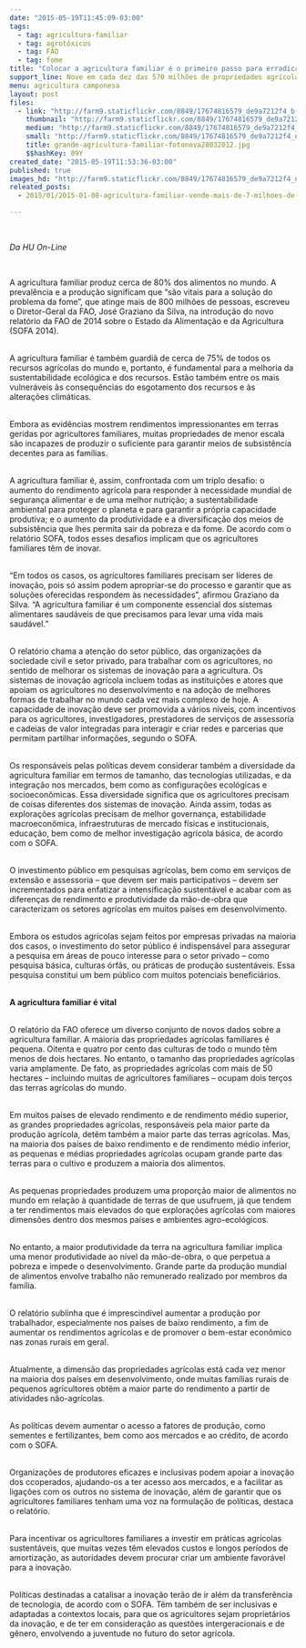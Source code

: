 ```yaml
---
date: "2015-05-19T11:45:09-03:00"
tags:
  - tag: agricultura-familiar
  - tag: agrotóxicos
  - tag: FAO
  - tag: fome
title: "Colocar a agricultura familiar é o primeiro passo para erradicar a fome "
support_line: Nove em cada dez das 570 milhões de propriedades agrícolas no mundo são geridas pela agricultura familiar.
menu: agricultura camponesa
layout: post
files:
  - link: "http://farm9.staticflickr.com/8849/17674816579_de9a7212f4_b.jpg"
    thumbnail: "http://farm9.staticflickr.com/8849/17674816579_de9a7212f4_t.jpg"
    medium: "http://farm9.staticflickr.com/8849/17674816579_de9a7212f4_z.jpg"
    small: "http://farm9.staticflickr.com/8849/17674816579_de9a7212f4_n.jpg"
    title: grande-agricultura-familiar-fotonova28032012.jpg
    $$hashKey: 09Y
created_date: "2015-05-19T11:53:36-03:00"
published: true
images_hd: "http://farm9.staticflickr.com/8849/17674816579_de9a7212f4_n.jpg"
releated_posts:
  - 2015/01/2015-01-08-agricultura-familiar-vende-mais-de-7-milhoes-de-quilos-de-produtos.md

---
```

<p>&nbsp;</p>

<p><em>Da HU On-Line</em></p>

<p>&nbsp;</p>

<p>A agricultura familiar produz cerca de 80% dos alimentos no mundo. A preval&ecirc;ncia e a produ&ccedil;&atilde;o significam que &ldquo;s&atilde;o vitais para a solu&ccedil;&atilde;o do problema da fome&rdquo;, que atinge mais de 800 milh&otilde;es de pessoas, escreveu o Diretor-Geral da FAO, Jos&eacute; Graziano da Silva, na introdu&ccedil;&atilde;o do novo relat&oacute;rio da FAO de 2014 sobre o Estado da Alimenta&ccedil;&atilde;o e da Agricultura (SOFA 2014).</p>

<p><br />
A agricultura familiar &eacute; tamb&eacute;m guardi&atilde; de cerca de 75% de todos os recursos agr&iacute;colas do mundo e, portanto, &eacute; fundamental para a melhoria da sustentabilidade ecol&oacute;gica e dos recursos. Est&atilde;o tamb&eacute;m entre os mais vulner&aacute;veis &agrave;s consequ&ecirc;ncias do esgotamento dos recursos e &agrave;s altera&ccedil;&otilde;es clim&aacute;ticas.</p>

<p><br />
Embora as evid&ecirc;ncias mostrem rendimentos impressionantes em terras geridas por agricultores familiares, muitas propriedades de menor escala s&atilde;o incapazes de produzir o suficiente para garantir meios de subsist&ecirc;ncia decentes para as fam&iacute;lias.</p>

<p><br />
A agricultura familiar &eacute;, assim, confrontada com um triplo desafio: o aumento do rendimento agr&iacute;cola para responder &agrave; necessidade mundial de seguran&ccedil;a alimentar e de uma melhor nutri&ccedil;&atilde;o; a sustentabilidade ambiental para proteger o planeta e para garantir a pr&oacute;pria capacidade produtiva; e o aumento da produtividade e a diversifica&ccedil;&atilde;o dos meios de subsist&ecirc;ncia que lhes permita sair da pobreza e da fome. De acordo com o relat&oacute;rio SOFA, todos esses desafios implicam que os agricultores familiares t&ecirc;m de inovar.</p>

<p><br />
&ldquo;Em todos os casos, os agricultores familiares precisam ser l&iacute;deres de inova&ccedil;&atilde;o, pois s&oacute; assim podem apropriar-se do processo e garantir que as solu&ccedil;&otilde;es oferecidas respondem &agrave;s necessidades&rdquo;, afirmou Graziano da Silva. &ldquo;A agricultura familiar &eacute; um componente essencial dos sistemas alimentares saud&aacute;veis de que precisamos para levar uma vida mais saud&aacute;vel.&rdquo;</p>

<p><br />
O relat&oacute;rio chama a aten&ccedil;&atilde;o do setor p&uacute;blico, das organiza&ccedil;&otilde;es da sociedade civil e setor privado, para trabalhar com os agricultores, no sentido de melhorar os sistemas de inova&ccedil;&atilde;o para a agricultura. Os sistemas de inova&ccedil;&atilde;o agr&iacute;cola incluem todas as institui&ccedil;&otilde;es e atores que apoiam os agricultores no desenvolvimento e na ado&ccedil;&atilde;o de melhores formas de trabalhar no mundo cada vez mais complexo de hoje. A capacidade de inova&ccedil;&atilde;o deve ser promovida a v&aacute;rios n&iacute;veis, com incentivos para os agricultores, investigadores, prestadores de servi&ccedil;os de assessoria e cadeias de valor integradas para interagir e criar redes e parcerias que permitam partilhar informa&ccedil;&otilde;es, segundo o SOFA.</p>

<p><br />
Os respons&aacute;veis pelas pol&iacute;ticas devem considerar tamb&eacute;m a diversidade da agricultura familiar em termos de tamanho, das tecnologias utilizadas, e da integra&ccedil;&atilde;o nos mercados, bem como as configura&ccedil;&otilde;es ecol&oacute;gicas e socioecon&ocirc;micas. Essa diversidade significa que os agricultores precisam de coisas diferentes dos sistemas de inova&ccedil;&atilde;o. Ainda assim, todas as explora&ccedil;&otilde;es agr&iacute;colas precisam de melhor governan&ccedil;a, estabilidade macroecon&ocirc;mica, infraestruturas de mercado f&iacute;sicas e institucionais, educa&ccedil;&atilde;o, bem como de melhor investiga&ccedil;&atilde;o agr&iacute;cola b&aacute;sica, de acordo com o SOFA.</p>

<p><br />
O investimento p&uacute;blico em pesquisas agr&iacute;colas, bem como em servi&ccedil;os de extens&atilde;o e assessoria &ndash; que devem ser mais participativos &ndash; devem ser incrementados para enfatizar a intensifica&ccedil;&atilde;o sustent&aacute;vel e acabar com as diferen&ccedil;as de rendimento e produtividade da m&atilde;o-de-obra que caracterizam os setores agr&iacute;colas em muitos pa&iacute;ses em desenvolvimento.</p>

<p><br />
Embora os estudos agr&iacute;colas sejam feitos por empresas privadas na maioria dos casos, o investimento do setor p&uacute;blico &eacute; indispens&aacute;vel para assegurar a pesquisa em &aacute;reas de pouco interesse para o setor privado &ndash; como pesquisa b&aacute;sica, culturas &oacute;rf&atilde;s, ou pr&aacute;ticas de produ&ccedil;&atilde;o sustent&aacute;veis. Essa pesquisa constitui um bem p&uacute;blico com muitos potenciais benefici&aacute;rios.</p>

<p><br />
<strong>A agricultura familiar &eacute; vital</strong></p>

<p><br />
O relat&oacute;rio da FAO oferece um diverso conjunto de novos dados sobre a agricultura familiar. A maioria das propriedades agr&iacute;colas familiares &eacute; pequena. Oitenta e quatro por cento das culturas de todo o mundo t&ecirc;m menos de dois hectares. No entanto, o tamanho das propriedades agr&iacute;colas varia amplamente. De fato, as propriedades agr&iacute;colas com mais de 50 hectares &ndash; incluindo muitas de agricultores familiares &ndash; ocupam dois ter&ccedil;os das terras agr&iacute;colas do mundo.</p>

<p><br />
Em muitos pa&iacute;ses de elevado rendimento e de rendimento m&eacute;dio superior, as grandes propriedades agr&iacute;colas, respons&aacute;veis pela maior parte da produ&ccedil;&atilde;o agr&iacute;cola, det&ecirc;m tamb&eacute;m a maior parte das terras agr&iacute;colas. Mas, na maioria dos pa&iacute;ses de baixo rendimento e de rendimento m&eacute;dio inferior, as pequenas e m&eacute;dias propriedades agr&iacute;colas ocupam grande parte das terras para o cultivo e produzem a maioria dos alimentos.</p>

<p><br />
As pequenas propriedades produzem uma propor&ccedil;&atilde;o maior de alimentos no mundo em rela&ccedil;&atilde;o &agrave; quantidade de terras de que usufruem, j&aacute; que tendem a ter rendimentos mais elevados do que explora&ccedil;&otilde;es agr&iacute;colas com maiores dimens&otilde;es dentro dos mesmos pa&iacute;ses e ambientes agro-ecol&oacute;gicos.</p>

<p><br />
No entanto, a maior produtividade da terra na agricultura familiar implica uma menor produtividade ao n&iacute;vel da m&atilde;o-de-obra, o que perpetua a pobreza e impede o desenvolvimento. Grande parte da produ&ccedil;&atilde;o mundial de alimentos envolve trabalho n&atilde;o remunerado realizado por membros da fam&iacute;lia.</p>

<p><br />
O relat&oacute;rio sublinha que &eacute; imprescind&iacute;vel aumentar a produ&ccedil;&atilde;o por trabalhador, especialmente nos pa&iacute;ses de baixo rendimento, a fim de aumentar os rendimentos agr&iacute;colas e de promover o bem-estar econ&ocirc;mico nas zonas rurais em geral.</p>

<p><br />
Atualmente, a dimens&atilde;o das propriedades agr&iacute;colas est&aacute; cada vez menor na maioria dos pa&iacute;ses em desenvolvimento, onde muitas fam&iacute;lias rurais de pequenos agricultores obt&ecirc;m a maior parte do rendimento a partir de atividades n&atilde;o-agr&iacute;colas.</p>

<p><br />
As pol&iacute;ticas devem aumentar o acesso a fatores de produ&ccedil;&atilde;o, como sementes e fertilizantes, bem como aos mercados e ao cr&eacute;dito, de acordo com o SOFA.</p>

<p><br />
Organiza&ccedil;&otilde;es de produtores eficazes e inclusivas podem apoiar a inova&ccedil;&atilde;o dos ccoperados, ajudando-os a ter acesso aos mercados, e a facilitar as liga&ccedil;&otilde;es com os outros no sistema de inova&ccedil;&atilde;o, al&eacute;m de garantir que os agricultores familiares tenham uma voz na formula&ccedil;&atilde;o de pol&iacute;ticas, destaca o relat&oacute;rio.</p>

<p><br />
Para incentivar os agricultores familiares a investir em pr&aacute;ticas agr&iacute;colas sustent&aacute;veis, que muitas vezes t&ecirc;m elevados custos e longos per&iacute;odos de amortiza&ccedil;&atilde;o, as autoridades devem procurar criar um ambiente favor&aacute;vel para a inova&ccedil;&atilde;o.</p>

<p><br />
Pol&iacute;ticas destinadas a catalisar a inova&ccedil;&atilde;o ter&atilde;o de ir al&eacute;m da transfer&ecirc;ncia de tecnologia, de acordo com o SOFA. T&ecirc;m tamb&eacute;m de ser inclusivas e adaptadas a contextos locais, para que os agricultores sejam propriet&aacute;rios da inova&ccedil;&atilde;o, e de ter em considera&ccedil;&atilde;o as quest&otilde;es intergeracionais e de g&ecirc;nero, envolvendo a juventude no futuro do setor agr&iacute;cola.</p>
